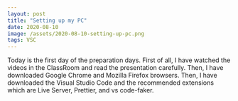 ```yaml
---
layout: post
title: "Setting up my PC"
date: 2020-08-10
image: /assets/2020-08-10-setting-up-pc.png
tags: VSC
---
```


Today is the first day of the preparation days. First of all, I have watched the videos in the ClassRoom and read the presentation carefully. Then, I have downloaded Google Chrome and Mozilla Firefox browsers. Then, I have downloaded the Visual Studio Code and the recommended extensions which are Live Server, Prettier, and vs code-faker.
